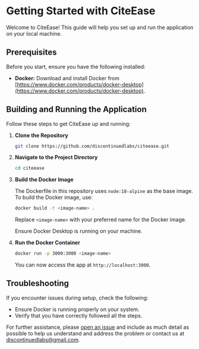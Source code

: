 # Getting Started with CiteEase

Welcome to CiteEase! This guide will help you set up and run the application on your local machine.

## Prerequisites

Before you start, ensure you have the following installed:

-   **Docker:** Download and install Docker from [https://www.docker.com/products/docker-desktop](https://www.docker.com/products/docker-desktop).

## Building and Running the Application

Follow these steps to get CiteEase up and running:

1. **Clone the Repository**

    ```bash
    git clone https://github.com/discontinuedlabs/citeease.git
    ```

2. **Navigate to the Project Directory**

    ```bash
    cd citeease
    ```

3. **Build the Docker Image**

    The Dockerfile in this repository uses `node:18-alpine` as the base image. To build the Docker image, use:

    ```bash
    docker build -t <image-name> .
    ```

    Replace `<image-name>` with your preferred name for the Docker image.

    Ensure Docker Desktop is running on your machine.

4. **Run the Docker Container**

    ```bash
    docker run -p 3000:3000 <image-name>
    ```

    You can now access the app at `http://localhost:3000`.

## Troubleshooting

If you encounter issues during setup, check the following:

-   Ensure Docker is running properly on your system.
-   Verify that you have correctly followed all the steps.

For further assistance, please [open an issue](https://github.com/discontinuedlabs/citeease/issues/new/choose) and include as much detail as possible to help us understand and address the problem or contact us at [discontinuedlabs@gmail.com](mailto:discontinuedlabs@gmail.com).
